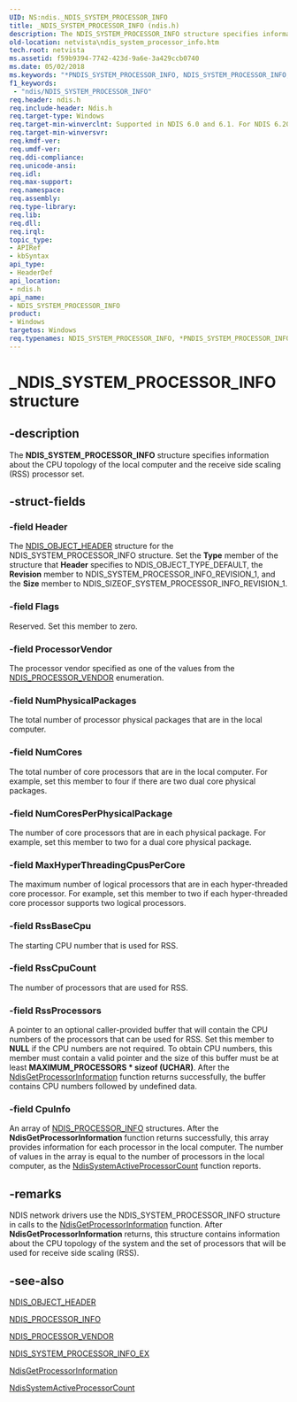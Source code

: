 ```yaml
---
UID: NS:ndis._NDIS_SYSTEM_PROCESSOR_INFO
title: _NDIS_SYSTEM_PROCESSOR_INFO (ndis.h)
description: The NDIS_SYSTEM_PROCESSOR_INFO structure specifies information about the CPU topology of the local computer and the receive side scaling (RSS) processor set.
old-location: netvista\ndis_system_processor_info.htm
tech.root: netvista
ms.assetid: f59b9394-7742-423d-9a6e-3a429ccb0740
ms.date: 05/02/2018
ms.keywords: "*PNDIS_SYSTEM_PROCESSOR_INFO, NDIS_SYSTEM_PROCESSOR_INFO, NDIS_SYSTEM_PROCESSOR_INFO structure [Network Drivers Starting with Windows Vista], PNDIS_SYSTEM_PROCESSOR_INFO, PNDIS_SYSTEM_PROCESSOR_INFO structure pointer [Network Drivers Starting with Windows Vista], _NDIS_SYSTEM_PROCESSOR_INFO, ndis/NDIS_SYSTEM_PROCESSOR_INFO, ndis/PNDIS_SYSTEM_PROCESSOR_INFO, ndis_sysinfo_ref_79dba975-da34-4cc1-b26b-5c18867fa408.xml, netvista.ndis_system_processor_info"
f1_keywords:
 - "ndis/NDIS_SYSTEM_PROCESSOR_INFO"
req.header: ndis.h
req.include-header: Ndis.h
req.target-type: Windows
req.target-min-winverclnt: Supported in NDIS 6.0 and 6.1. For NDIS 6.20 and later, use NDIS_SYSTEM_PROCESSOR_INFO_EX.
req.target-min-winversvr: 
req.kmdf-ver: 
req.umdf-ver: 
req.ddi-compliance: 
req.unicode-ansi: 
req.idl: 
req.max-support: 
req.namespace: 
req.assembly: 
req.type-library: 
req.lib: 
req.dll: 
req.irql: 
topic_type:
- APIRef
- kbSyntax
api_type:
- HeaderDef
api_location:
- ndis.h
api_name:
- NDIS_SYSTEM_PROCESSOR_INFO
product:
- Windows
targetos: Windows
req.typenames: NDIS_SYSTEM_PROCESSOR_INFO, *PNDIS_SYSTEM_PROCESSOR_INFO
---
```


# _NDIS_SYSTEM_PROCESSOR_INFO structure


## -description


The <b>NDIS_SYSTEM_PROCESSOR_INFO</b> structure specifies information about the CPU topology of the local
  computer and the receive side scaling (RSS) processor set.


## -struct-fields




### -field Header

The 
     <a href="https://docs.microsoft.com/windows-hardware/drivers/ddi/ntddndis/ns-ntddndis-_ndis_object_header">NDIS_OBJECT_HEADER</a> structure for the
     NDIS_SYSTEM_PROCESSOR_INFO structure. Set the 
     <b>Type</b> member of the structure that 
     <b>Header</b> specifies to NDIS_OBJECT_TYPE_DEFAULT, the 
     <b>Revision</b> member to NDIS_SYSTEM_PROCESSOR_INFO_REVISION_1, and the 
     <b>Size</b> member to NDIS_SIZEOF_SYSTEM_PROCESSOR_INFO_REVISION_1.


### -field Flags

Reserved. Set this member to zero.


### -field ProcessorVendor

The processor vendor specified as one of the values from the 
     <a href="https://docs.microsoft.com/windows-hardware/drivers/ddi/ntddndis/ne-ntddndis-_ndis_processor_vendor">
     NDIS_PROCESSOR_VENDOR</a> enumeration.


### -field NumPhysicalPackages

The total number of processor physical packages that are in the local computer.


### -field NumCores

The total number of core processors that are in the local computer. For example, set this member
     to four if there are two dual core physical packages.


### -field NumCoresPerPhysicalPackage

The number of core processors that are in each physical package. For example, set this member to
     two for a dual core physical package.


### -field MaxHyperThreadingCpusPerCore

The maximum number of logical processors that are in each hyper-threaded core processor. For
     example, set this member to two if each hyper-threaded core processor supports two logical
     processors.


### -field RssBaseCpu

The starting CPU number that is used for RSS.


### -field RssCpuCount

The number of processors that are used for RSS.


### -field RssProcessors

A pointer to an optional caller-provided buffer that will contain the CPU numbers of the
     processors that can be used for RSS. Set this member to <b>NULL</b> if the CPU numbers are not required. To
     obtain CPU numbers, this member must contain a valid pointer and the size of this buffer must be at
     least 
     <b>MAXIMUM_PROCESSORS * sizeof (UCHAR)</b>. After the 
     <a href="https://docs.microsoft.com/windows-hardware/drivers/ddi/ndis/nf-ndis-ndisgetprocessorinformation">
     NdisGetProcessorInformation</a> function returns successfully, the buffer contains CPU numbers
     followed by undefined data.


### -field CpuInfo

An array of 
     <a href="https://docs.microsoft.com/windows-hardware/drivers/ddi/ndis/ns-ndis-_ndis_processor_info">NDIS_PROCESSOR_INFO</a> structures. After
     the 
     <b>NdisGetProcessorInformation</b> function returns successfully, this array provides information for
     each processor in the local computer. The number of values in the array is equal to the number of
     processors in the local computer, as the 
     <a href="https://docs.microsoft.com/windows-hardware/drivers/ddi/ndis/nf-ndis-ndissystemactiveprocessorcount">
     NdisSystemActiveProcessorCount</a> function reports.


## -remarks



NDIS network drivers use the NDIS_SYSTEM_PROCESSOR_INFO structure in calls to the 
    <a href="https://docs.microsoft.com/windows-hardware/drivers/ddi/ndis/nf-ndis-ndisgetprocessorinformation">
    NdisGetProcessorInformation</a> function. After 
    <b>NdisGetProcessorInformation</b> returns, this structure contains information about the CPU topology of
    the system and the set of processors that will be used for receive side scaling (RSS).




## -see-also




<a href="https://docs.microsoft.com/windows-hardware/drivers/ddi/ntddndis/ns-ntddndis-_ndis_object_header">NDIS_OBJECT_HEADER</a>



<a href="https://docs.microsoft.com/windows-hardware/drivers/ddi/ndis/ns-ndis-_ndis_processor_info">NDIS_PROCESSOR_INFO</a>



<a href="https://docs.microsoft.com/windows-hardware/drivers/ddi/ntddndis/ne-ntddndis-_ndis_processor_vendor">NDIS_PROCESSOR_VENDOR</a>



<a href="https://docs.microsoft.com/windows-hardware/drivers/ddi/ntddndis/ns-ntddndis-_ndis_system_processor_info_ex">NDIS_SYSTEM_PROCESSOR_INFO_EX</a>



<a href="https://docs.microsoft.com/windows-hardware/drivers/ddi/ndis/nf-ndis-ndisgetprocessorinformation">NdisGetProcessorInformation</a>



<a href="https://docs.microsoft.com/windows-hardware/drivers/ddi/ndis/nf-ndis-ndissystemactiveprocessorcount">
   NdisSystemActiveProcessorCount</a>
 

 

